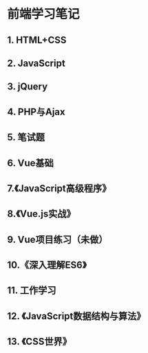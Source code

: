 # 前端学习笔记 #
## 1. HTML+CSS ##

## 2. JavaScript ##

## 3. jQuery ##

## 4. PHP与Ajax ##

## 5. 笔试题 ##

## 6. Vue基础 ##
	
## 7.《JavaScript高级程序》 ##

## 8.《Vue.js实战》 ##

## 9. Vue项目练习（未做） ##

## 10.《深入理解ES6》 ##

## 11. 工作学习 ##

## 12. 《JavaScript数据结构与算法》

## 13. 《CSS世界》
